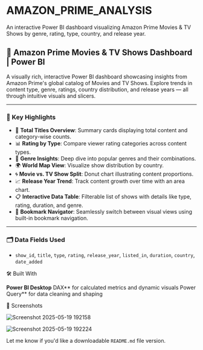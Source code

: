 # AMAZON_PRIME_ANALYSIS
An interactive Power BI dashboard visualizing Amazon Prime Movies &amp; TV Shows by genre, rating, type, country, and release year.


## 🎥 Amazon Prime Movies & TV Shows Dashboard | Power BI

A visually rich, interactive Power BI dashboard showcasing insights from Amazon Prime's global catalog of Movies and TV Shows. Explore trends in content type, genre, ratings, country distribution, and release years — all through intuitive visuals and slicers.

---

### 🔹 Key Highlights

* 📌 **Total Titles Overview**: Summary cards displaying total content and category-wise counts.
* 📊 **Rating by Type**: Compare viewer rating categories across content types.
* 🍿 **Genre Insights**: Deep dive into popular genres and their combinations.
* 🌍 **World Map View**: Visualize show distribution by country.
* 🌀 **Movie vs. TV Show Split**: Donut chart illustrating content proportions.
* 📈 **Release Year Trend**: Track content growth over time with an area chart.
* 📋 **Interactive Data Table**: Filterable list of shows with details like type, rating, duration, and genre.
* 🧭 **Bookmark Navigator**: Seamlessly switch between visual views using built-in bookmark navigation.

---

### 🗂️ Data Fields Used

* `show_id`, `title`, `type`, `rating`, `release_year`, `listed_in`, `duration`, `country`, `date_added`


🛠️ Built With

**Power BI Desktop**
DAX** for calculated metrics and dynamic visuals
Power Query** for data cleaning and shaping


📸 Screenshots

![Screenshot 2025-05-19 192158](https://github.com/user-attachments/assets/b4fe2c97-73e0-463a-a38d-64535b4b8c83)


![Screenshot 2025-05-19 192224](https://github.com/user-attachments/assets/44650262-3b60-4be0-8f12-5e671293d3f9)


Let me know if you'd like a downloadable `README.md` file version.

